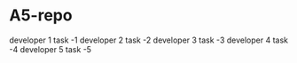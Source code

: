 # A5-repo
developer 1  task -1
developer 2  task -2
developer 3  task -3
developer 4  task -4
developer 5 task -5
